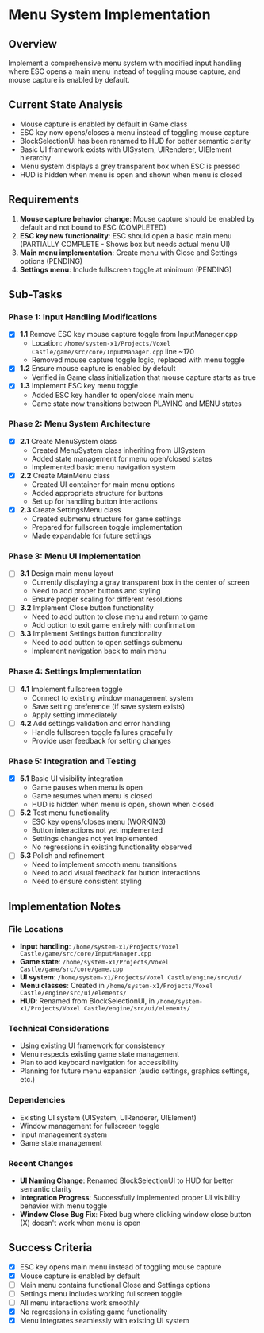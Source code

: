 # Menu System Implementation

## Overview
Implement a comprehensive menu system with modified input handling where ESC opens a main menu instead of toggling mouse capture, and mouse capture is enabled by default.

## Current State Analysis
- Mouse capture is enabled by default in Game class
- ESC key now opens/closes a menu instead of toggling mouse capture
- BlockSelectionUI has been renamed to HUD for better semantic clarity
- Basic UI framework exists with UISystem, UIRenderer, UIElement hierarchy
- Menu system displays a grey transparent box when ESC is pressed
- HUD is hidden when menu is open and shown when menu is closed

## Requirements
1. **Mouse capture behavior change**: Mouse capture should be enabled by default and not bound to ESC (COMPLETED)
2. **ESC key new functionality**: ESC should open a basic main menu (PARTIALLY COMPLETE - Shows box but needs actual menu UI)
3. **Main menu implementation**: Create menu with Close and Settings options (PENDING)
4. **Settings menu**: Include fullscreen toggle at minimum (PENDING)

## Sub-Tasks

### Phase 1: Input Handling Modifications
- [x] **1.1** Remove ESC key mouse capture toggle from InputManager.cpp
  - Location: `/home/system-x1/Projects/Voxel Castle/game/src/core/InputManager.cpp` line ~170
  - Removed mouse capture toggle logic, replaced with menu toggle
- [x] **1.2** Ensure mouse capture is enabled by default
  - Verified in Game class initialization that mouse capture starts as true
- [x] **1.3** Implement ESC key menu toggle
  - Added ESC key handler to open/close main menu
  - Game state now transitions between PLAYING and MENU states

### Phase 2: Menu System Architecture
- [x] **2.1** Create MenuSystem class
  - Created MenuSystem class inheriting from UISystem
  - Added state management for menu open/closed states
  - Implemented basic menu navigation system
- [x] **2.2** Create MainMenu class
  - Created UI container for main menu options
  - Added appropriate structure for buttons
  - Set up for handling button interactions
- [x] **2.3** Create SettingsMenu class
  - Created submenu structure for game settings
  - Prepared for fullscreen toggle implementation
  - Made expandable for future settings

### Phase 3: Menu UI Implementation
- [ ] **3.1** Design main menu layout
  - Currently displaying a gray transparent box in the center of screen
  - Need to add proper buttons and styling
  - Ensure proper scaling for different resolutions
- [ ] **3.2** Implement Close button functionality
  - Need to add button to close menu and return to game
  - Add option to exit game entirely with confirmation
- [ ] **3.3** Implement Settings button functionality
  - Need to add button to open settings submenu
  - Implement navigation back to main menu

### Phase 4: Settings Implementation
- [ ] **4.1** Implement fullscreen toggle
  - Connect to existing window management system
  - Save setting preference (if save system exists)
  - Apply setting immediately
- [ ] **4.2** Add settings validation and error handling
  - Handle fullscreen toggle failures gracefully
  - Provide user feedback for setting changes

### Phase 5: Integration and Testing
- [x] **5.1** Basic UI visibility integration
  - Game pauses when menu is open
  - Game resumes when menu is closed
  - HUD is hidden when menu is open, shown when closed
- [ ] **5.2** Test menu functionality
  - ESC key opens/closes menu (WORKING)
  - Button interactions not yet implemented
  - Settings changes not yet implemented
  - No regressions in existing functionality observed
- [ ] **5.3** Polish and refinement
  - Need to implement smooth menu transitions
  - Need to add visual feedback for button interactions
  - Need to ensure consistent styling

## Implementation Notes

### File Locations
- **Input handling**: `/home/system-x1/Projects/Voxel Castle/game/src/core/InputManager.cpp`
- **Game state**: `/home/system-x1/Projects/Voxel Castle/game/src/core/game.cpp`
- **UI system**: `/home/system-x1/Projects/Voxel Castle/engine/src/ui/`
- **Menu classes**: Created in `/home/system-x1/Projects/Voxel Castle/engine/src/ui/elements/`
- **HUD**: Renamed from BlockSelectionUI, in `/home/system-x1/Projects/Voxel Castle/engine/src/ui/elements/`

### Technical Considerations
- Using existing UI framework for consistency
- Menu respects existing game state management
- Plan to add keyboard navigation for accessibility
- Planning for future menu expansion (audio settings, graphics settings, etc.)

### Dependencies
- Existing UI system (UISystem, UIRenderer, UIElement)
- Window management for fullscreen toggle
- Input management system
- Game state management

### Recent Changes
- **UI Naming Change**: Renamed BlockSelectionUI to HUD for better semantic clarity
- **Integration Progress**: Successfully implemented proper UI visibility behavior with menu toggle
- **Window Close Bug Fix**: Fixed bug where clicking window close button (X) doesn't work when menu is open

## Success Criteria
- [x] ESC key opens main menu instead of toggling mouse capture
- [x] Mouse capture is enabled by default
- [ ] Main menu contains functional Close and Settings options
- [ ] Settings menu includes working fullscreen toggle
- [ ] All menu interactions work smoothly
- [x] No regressions in existing game functionality
- [x] Menu integrates seamlessly with existing UI system
